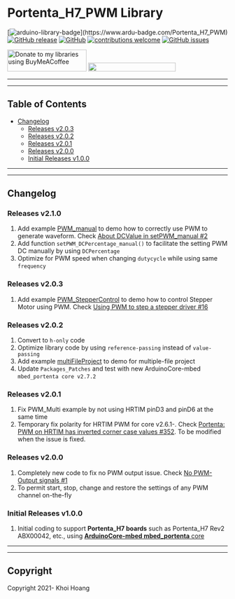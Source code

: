 # Portenta_H7_PWM Library

[![arduino-library-badge](https://www.ardu-badge.com/badge/Portenta_H7_PWM.svg?)](https://www.ardu-badge.com/Portenta_H7_PWM)
[![GitHub release](https://img.shields.io/github/release/khoih-prog/Portenta_H7_PWM.svg)](https://github.com/khoih-prog/Portenta_H7_PWM/releases)
[![GitHub](https://img.shields.io/github/license/mashape/apistatus.svg)](https://github.com/khoih-prog/Portenta_H7_PWM/blob/main/LICENSE)
[![contributions welcome](https://img.shields.io/badge/contributions-welcome-brightgreen.svg?style=flat)](#Contributing)
[![GitHub issues](https://img.shields.io/github/issues/khoih-prog/Portenta_H7_PWM.svg)](http://github.com/khoih-prog/Portenta_H7_PWM/issues)


<a href="https://www.buymeacoffee.com/khoihprog6" title="Donate to my libraries using BuyMeACoffee"><img src="https://cdn.buymeacoffee.com/buttons/v2/default-yellow.png" alt="Donate to my libraries using BuyMeACoffee" style="height: 50px !important;width: 181px !important;" ></a>
<a href="https://www.buymeacoffee.com/khoihprog6" title="Donate to my libraries using BuyMeACoffee"><img src="https://img.shields.io/badge/buy%20me%20a%20coffee-donate-orange.svg?logo=buy-me-a-coffee&logoColor=FFDD00" style="height: 20px !important;width: 200px !important;" ></a>

---
---

## Table of Contents

* [Changelog](#changelog)
  * [Releases v2.0.3](#Releases-v203)
  * [Releases v2.0.2](#Releases-v202)
  * [Releases v2.0.1](#Releases-v201)
  * [Releases v2.0.0](#Releases-v200)
  * [Initial Releases v1.0.0](#Initial-Releases-v100)

---
---

## Changelog

### Releases v2.1.0

1. Add example [PWM_manual](https://github.com/khoih-prog/Portenta_H7_PWM/tree/main/examples/PWM_manual) to demo how to correctly use PWM to generate waveform. Check [About DCValue in setPWM_manual #2](https://github.com/khoih-prog/AVR_PWM/discussions/2)
2. Add function `setPWM_DCPercentage_manual()` to facilitate the setting PWM DC manually by using `DCPercentage`
3. Optimize for PWM speed when changing `dutycycle` while using same `frequency`

### Releases v2.0.3

1. Add example [PWM_StepperControl](https://github.com/khoih-prog/Portenta_H7_PWM/examples/PWM_StepperControl) to demo how to control Stepper Motor using PWM. Check [Using PWM to step a stepper driver #16](https://github.com/khoih-prog/RP2040_PWM/issues/16)

### Releases v2.0.2

1. Convert to `h-only` code
2. Optimize library code by using `reference-passing` instead of `value-passing`
3. Add example [multiFileProject](examples/multiFileProject) to demo for multiple-file project
4. Update `Packages_Patches` and test with new ArduinoCore-mbed `mbed_portenta core v2.7.2`

### Releases v2.0.1

1. Fix PWM_Multi example by not using HRTIM pinD3 and pinD6 at the same time
2. Temporary fix polarity for HRTIM PWM for core v2.6.1-. Check [Portenta: PWM on HRTIM has inverted corner case values #352](https://github.com/arduino/ArduinoCore-mbed/issues/352). To be modified when the issue is fixed.

### Releases v2.0.0

1. Completely new code to fix no PWM output issue. Check [No PWM-Output signals #1](https://github.com/khoih-prog/Portenta_H7_PWM/issues/1)
2. To permit start, stop, change and restore the settings of any PWM channel on-the-fly

### Initial Releases v1.0.0

1. Initial coding to support **Portenta_H7 boards** such as Portenta_H7 Rev2 ABX00042, etc., using [**ArduinoCore-mbed mbed_portenta** core](https://github.com/arduino/ArduinoCore-mbed)


---
---

## Copyright

Copyright 2021- Khoi Hoang


